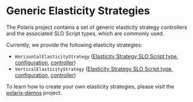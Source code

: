 # Generic Elasticity Strategies

The Polaris project contains a set of generic elasticity strategy controllers and the associated SLO Script types, which are commonly used.

Currently, we provide the following elasticity strategies:

* `HorizontalElasticityStrategy` ([Elasticity Strategy SLO Script type](https://github.com/polaris-slo-cloud/polaris-slo-framework/blob/master/ts/libs/common-mappings/src/lib/elasticity/horizontal-elasticity-strategy.prm.ts), [configuration](https://github.com/polaris-slo-cloud/polaris-slo-framework/blob/master/ts/libs/core/src/lib/model/common-elasticity-configs.prm.ts), [controller](https://github.com/polaris-slo-cloud/polaris-slo-framework/tree/master/ts/apps/elasticity/horizontal-elasticity-strategy-controller))
* `VerticalElasticityStrategy` ([Elasticity Strategy SLO Script type](https://github.com/polaris-slo-cloud/polaris-slo-framework/blob/master/ts/libs/common-mappings/src/lib/elasticity/vertical-elasticity-strategy.prm.ts), [configuration](https://github.com/polaris-slo-cloud/polaris-slo-framework/blob/master/ts/libs/core/src/lib/model/common-elasticity-configs.prm.ts), [controller](https://github.com/polaris-slo-cloud/polaris-slo-framework/tree/master/ts/apps/elasticity/vertical-elasticity-strategy-controller))

To learn how to create your own elasticity strategies, please visit the [polaris-demos](https://github.com/polaris-slo-cloud/polaris-demos) project.
